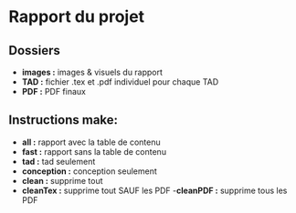 # Rapport du projet
## Dossiers
- **images :** images & visuels du rapport
- **TAD :** fichier .tex et .pdf individuel pour chaque TAD
- **PDF :** PDF finaux

## Instructions make:
- **all :** rapport avec la table de contenu
- **fast :** rapport sans la table de contenu
- **tad :** tad seulement
- **conception :** conception seulement
- **clean :** supprime tout
- **cleanTex :** supprime tout SAUF les PDF
-**cleanPDF :** supprime tous les PDF
